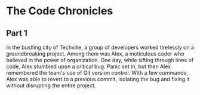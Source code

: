 # The Code Chronicles

## Part 1
In the bustling city of Techville, a group of developers worked tirelessly on a groundbreaking project. Among them was Alex, a meticulous coder who believed in the power of organization. One day, while sifting through lines of code, Alex stumbled upon a critical bug. Panic set in, but then Alex remembered the team's use of Git version control. With a few commands, Alex was able to revert to a previous commit, isolating the bug and fixing it without disrupting the entire project.

